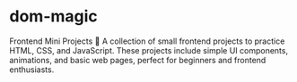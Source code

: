 # dom-magic
Frontend Mini Projects 🚀 A collection of small frontend projects to practice HTML, CSS, and JavaScript. These projects include simple UI components, animations, and basic web pages, perfect for beginners and frontend enthusiasts.
